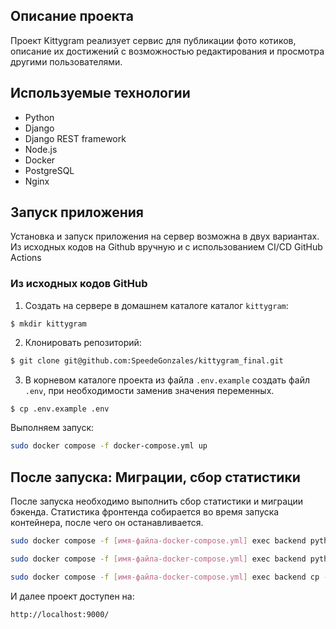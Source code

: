 ## Описание проекта

Проект Kittygram реализует сервис для публикации фото котиков, описание их достижений с возможностью редактирования и просмотра другими пользователями.

## Используемые технологии

- Python
- Django
- Django REST framework
- Node.js
- Docker
- PostgreSQL
- Nginx

## Запуск приложения

Установка и запуск приложения на сервер возможна в двух вариантах. Из исходных кодов на Github вручную и c использованием CI/CD GitHub Actions

### Из исходных кодов GitHub

1. Создать на сервере в домашнем каталоге каталог `kittygram`:

```
$ mkdir kittygram
```

2. Клонировать репозиторий:

```bash 
$ git clone git@github.com:SpeedeGonzales/kittygram_final.git
```
3. В корневом каталоге проекта из файла `.env.example` создать файл `.env`, при необходимости заменив значения переменных.

```bash 
$ cp .env.example .env
```

Выполняем запуск:

```bash
sudo docker compose -f docker-compose.yml up
```

## После запуска: Миграции, сбор статистики

После запуска необходимо выполнить сбор статистики и миграции бэкенда. Статистика фронтенда собирается во время запуска контейнера, после чего он останавливается. 

```bash
sudo docker compose -f [имя-файла-docker-compose.yml] exec backend python manage.py migrate

sudo docker compose -f [имя-файла-docker-compose.yml] exec backend python manage.py collectstatic

sudo docker compose -f [имя-файла-docker-compose.yml] exec backend cp -r /app/collected_static/. /static/static/
```

И далее проект доступен на: 

```
http://localhost:9000/
```



